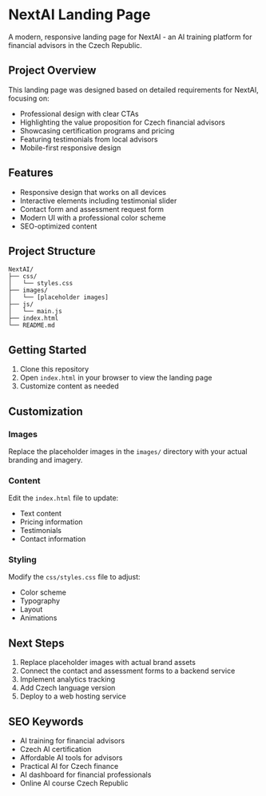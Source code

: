 # NextAI Landing Page

A modern, responsive landing page for NextAI - an AI training platform for financial advisors in the Czech Republic.

## Project Overview

This landing page was designed based on detailed requirements for NextAI, focusing on:

- Professional design with clear CTAs
- Highlighting the value proposition for Czech financial advisors
- Showcasing certification programs and pricing
- Featuring testimonials from local advisors
- Mobile-first responsive design

## Features

- Responsive design that works on all devices
- Interactive elements including testimonial slider
- Contact form and assessment request form
- Modern UI with a professional color scheme
- SEO-optimized content

## Project Structure

```
NextAI/
├── css/
│   └── styles.css
├── images/
│   └── [placeholder images]
├── js/
│   └── main.js
├── index.html
└── README.md
```

## Getting Started

1. Clone this repository
2. Open `index.html` in your browser to view the landing page
3. Customize content as needed

## Customization

### Images
Replace the placeholder images in the `images/` directory with your actual branding and imagery.

### Content
Edit the `index.html` file to update:
- Text content
- Pricing information
- Testimonials
- Contact information

### Styling
Modify the `css/styles.css` file to adjust:
- Color scheme
- Typography
- Layout
- Animations

## Next Steps

1. Replace placeholder images with actual brand assets
2. Connect the contact and assessment forms to a backend service
3. Implement analytics tracking
4. Add Czech language version
5. Deploy to a web hosting service

## SEO Keywords

- AI training for financial advisors
- Czech AI certification
- Affordable AI tools for advisors
- Practical AI for Czech finance
- AI dashboard for financial professionals
- Online AI course Czech Republic
